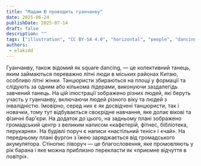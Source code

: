 ```yaml
---
title: "Мадам Ю проводить гуанчанву"
date: 2025-06-24
publishDate: 2025-07-14
draft: false
description: ""
tags: ["illustration", "CC BY-SA 4.0", "horizontal", "people", "dancing", "library", "2025-collab"]
authors:
 - elakidd
---
```


Гуанчанву, також відомий як square dancing, — це колективний танець, яким займаються переважно літні люди в міських районах Китаю, особливо літні жінки. Танцюристи збираються на площі у формації та слідують за одним або кількома лідерами, виконуючи заздалегідь завчений танець. На цій ілюстрації зображено різних людей, які беруть участь у гуанчанву, включаючи людей різного віку та людей з інвалідністю. Імовірно, серед них є як досвідчені танцюристи, так і новачки, тому тут відбувається своєрідне навчання, яке долає вікові та фізичні бар'єри. На додаток до цього, на задньому плані зображено громадський центр з великим написом «кафетерій, фітнес, бібліотека, перукарня». На будівлі поруч є написи «настільний теніс» і «чай». На передньому плані фургон з їжею заряджається від громадського акумулятора. Стінопис ліворуч — це благословення, яке промовляють у рік барана і яке можна приблизно перекласти як «приємне відчуття в повітрі».
